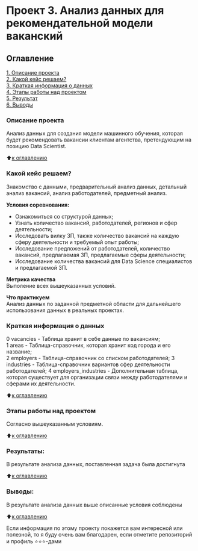 # Проект 3. Анализ данных для рекомендательной модели ваканский

## Оглавление  
[1. Описание проекта](README.md#Описание-проекта)  
[2. Какой кейс решаем?](README.md#Какой-кейс-решаем)  
[3. Краткая информация о данных](README.md#Краткая-информация-о-данных)  
[4. Этапы работы над проектом](README.md#Этапы-работы-над-проектом)  
[5. Результат](README.md#Результаты)    
[6. Выводы](README.md#Выводы) 

### Описание проекта    
Анализ данных для создания модели машинного обучения, которая будет рекомендовать вакансии клиентам агентства, претендующим на позицию Data Scientist.

:arrow_up:[к оглавлению](README.md#Оглавление)


### Какой кейс решаем?    
Знакомство с данными, предварительный анализ данных, детальный анализ вакансий, анализ работодателей, предметный анализ.

**Условия соревнования:**  
- Ознакомиться со структурой данных;
- Узнать количество вакансий, работодателей, регионов и  сфер деятельности;
- Исследовать вилку ЗП, также количество вакансий на каждую сферу деятельности и требуемый опыт работы;
- Исследование предложений от работодателей, количество вакансий, предлагаемая ЗП, предлагаемые сферы деятельности;
- Исследование количества вакансий для Data Science специалистов и предлагаемой ЗП.

**Метрика качества**     
Выполение всех вышеуказанных условий.

**Что практикуем**     
Анализ данных по заданной предметной области для дальнейшего использования данных в реальных проектах.


### Краткая информация о данных
 0   vacancies - Таблица хранит в себе данные по вакансиям;                     
 1   areas - Таблица-справочник, которая хранит код города и его название;                               
 2   employers - Таблица-справочник со списком работодателей;
 3   industries - Таблица-справочник вариантов сфер деятельности работодателей;
 4   employers_industries - Дополнительная таблица, которая существует для организации связи между работодателями и сферами их деятельности.
  
:arrow_up:[к оглавлению](README.md#Оглавление)


### Этапы работы над проектом  
Согласно вышеуказанным условиям.

:arrow_up:[к оглавлению](README.md#Оглавление)


### Результаты:  
В результате анализа данных, поставленная задача была достигнута 

:arrow_up:[к оглавлению](README.md#Оглавление)


### Выводы:  
В результате анализа данных выше описанные условия соблюдены

:arrow_up:[к оглавлению](README.md#Оглавление)


Если информация по этому проекту покажется вам интересной или полезной, то я буду очень вам благодарен, если отметите репозиторий и профиль ⭐️⭐️⭐️-дами